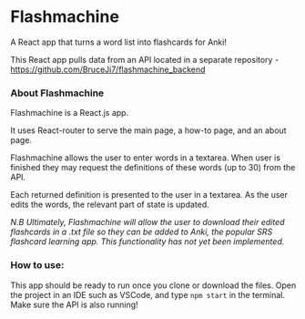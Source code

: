 # Flashmachine
A React app that turns a word list into flashcards for Anki!

This React app pulls data from an API located in a separate repository - https://github.com/BruceJi7/flashmachine_backend

### About Flashmachine

Flashmachine is a React.js app.

It uses React-router to serve the main page, a how-to page, and an about page.

Flashmachine allows the user to enter words in a textarea. When user is finished they may request the definitions of these words (up to 30) from the API.

Each returned definition is presented to the user in a textarea. As the user edits the words, the relevant part of state is updated.

*N.B Ultimately, Flashmachine will allow the user to download their edited flashcards in a .txt file so they can be added to Anki, the popular SRS flashcard learning app.
This functionality has not yet been implemented.*


### How to use:
This app should be ready to run once you clone or download the files.
Open the project in an IDE such as VSCode, and type `npm start` in the terminal.
Make sure the API is also running!

